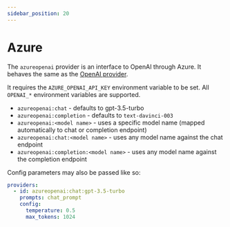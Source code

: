 ```yaml
---
sidebar_position: 20
---
```


# Azure

The `azureopenai` provider is an interface to OpenAI through Azure. It behaves the same as the [OpenAI provider](/docs/providers/openai).

It requires the `AZURE_OPENAI_API_KEY` environment variable to be set. All `OPENAI_*` environment variables are supported.

- `azureopenai:chat` - defaults to gpt-3.5-turbo
- `azureopenai:completion` - defaults to `text-davinci-003`
- `azureopenai:<model name>` - uses a specific model name (mapped automatically to chat or completion endpoint)
- `azureopenai:chat:<model name>` - uses any model name against the chat endpoint
- `azureopenai:completion:<model name>` - uses any model name against the completion endpoint

Config parameters may also be passed like so:

```yaml
providers:
  - id: azureopenai:chat:gpt-3.5-turbo
    prompts: chat_prompt
    config:
      temperature: 0.5
      max_tokens: 1024
```

